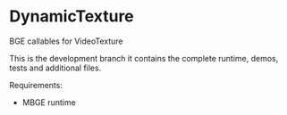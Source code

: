 # DynamicTexture
BGE callables for VideoTexture


This is the development branch it contains the complete runtime, demos, tests and additional files.

Requirements:
 * MBGE runtime
